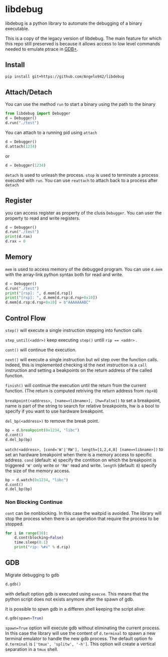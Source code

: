 # libdebug
libdebug is a python library to automate the debugging of a binary executable.

This is a copy of the legacy version of libdebug. The main feature for which this repo still preserved is because it allows access to low level commands needed to emulate ptrace in [GDB+](https://github.com/Angelo942/gdb_plus).

## Install
```bash
pip install git+https://github.com/Angelo942/libdebug
```

## Attach/Detach
You can use the method `run` to start a binary using the path to the binary
```python
from libdebug import Debugger
d = Debugger()
d.run("./test")
```

You can attach to a running pid using `attach`
```python
d = Debugger()
d.attach(1234)
```
or

```python
d = Debugger(1234)
```
`detach` is used to unleash the process. `stop` is used to terminate a process executed with `run`. You can use `reattach` to attach back to a process after `detach`

## Register
you can access register as property of the cluss `Debugger`. You can user the property to read and write registers.
```python
d = Debugger()
d.run("./test")
print(d.rax)
d.rax = 0
```
## Memory
`mem` is used to access memory of the debugged program. You can use `d.mem` with the array-link python syntax both for read and write.

```python
d = Debugger()
d.run("./test")
print("[rsp]: ", d.mem[d.rsp])
print("[rsp]: ", d.mem[d.rsp:d.rsp+0x10])
d.mem[d.rsp:d.rsp+0x10] = b"AAAAAAABC"
```

## Control Flow
`step()` will execute a single instruction stepping into function calls

`step_until(<addr>)` keep executing `step()` untill `rip == <addr>` .

`cont()` will continue the execution.

`next()` will execute a single instruction but wil step over the function calls. Indeed, this is implemented checking id the next instruction is a `call` instruction and setting a beakpoints on the return address of the called function.

`finish()` will continue the execution until the return from the current function. (The return is computed retriving the return address from `rbp+8`)


`breakpoint(<address>, [name=<libname>], [hw=False])` to set a breakpoint, name is part of the string to search for relative breakpoints, hw is a bool to specify if you want to use hardware breakpoint. 

`del_bp(<address>)` to remove the break point.

```python
bp = d.breakpoint(0x1234, "libc")
d.cont()
d.del_bp(bp)
```

`watch(<address>, [cond='W'|'RW'], length=[1,2,4,8] [name=<libname>])` to set an hardware breakpoint when there is a memory access to specific address.
`cond` (default: `W`) specify the contition on which the breakpoint is triggered `'W'` only write or `'RW'` read and write. `length` (default: `8`) specify the size of the memory access.
```python
bp = d.watch(0x1234, "libc")
d.cont()
d.del_bp(bp)
```
### Non Blocking Continue
`cont` can be nonblocking. In this case the waitpid is avoided. The library will stop the process when there is an operation that require the process to be stopped.
```python
for i in range(10):
    d.cont(blocking=False)
    time.sleep(0.1)
    print("rip: %#x" % d.rip)
```

## GDB
Migrate debugging to gdb

```python
d.gdb()
```

with default option gdb is executed using `execve`. This means that the python script does not exists anymore after the spawn of gdb.

It is possible to spwn gdb in a differen shell keeping the script alive:
```python
d.gdb(spawn=True)
```
`spawn=True` option will execute gdb without eliminating the current process. In this case the library will use the content of `d.terminal` to spawn a new terminal emulator to handle the new gdb process. The default option fo `d.terminal` is `['tmux', 'splitw', '-h']`. This option will create a vertical separation in a `tmux` shell.



